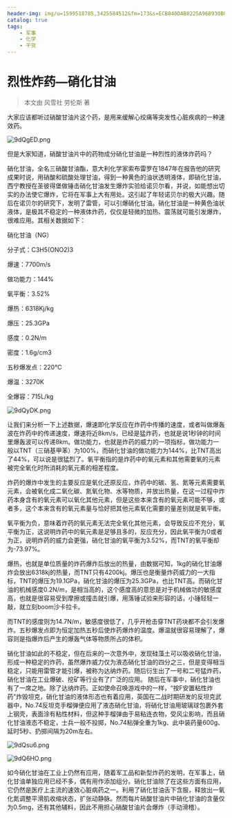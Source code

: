```yaml
---
header-img: img/u=1599518785,3425584512&fm=173&s=ECB040DAB8225A968930B03E03008061&w=640&h=475&img.jpg
catalog: true
tags:
    - 军事
    - 化学
    - 干货
---
```


# 烈性炸药—硝化甘油
> 本文由 风雪社 劳伦斯 著

大家应该都听过硝酸甘油片这个药，是用来缓解心绞痛等突发性心脏疾病的一种速效药。

![9dQgED.png](https://s1.ax1x.com/2018/02/25/9dQgED.png)

但是大家知道，硝酸甘油片中的药物成分硝化甘油是一种烈性的液体炸药吗？

硝化甘油，全名三硝酸甘油酯，意大利化学家索布雷罗在1847年在报告他的研究成果时说，用硝酸和硫酸处理甘油，得到一种黄色的油状透明液体，即硝化甘油，西宁教授在圣彼得堡做锤击硝化甘油发生爆炸实验给诺贝尔看，并说，如能想出切实的办法使它爆炸，它将在军事上大有用处。这引起了年轻诺贝尔的极大兴趣。随后在诺贝尔的研究下，发明了雷管，可以引爆硝化甘油。硝化甘油是一种黄色油状液体，是极其不稳定的一种液体炸药，仅仅是轻微的加热、震荡就可能引发爆炸，很难应用。其相关数据如下：

硝化甘油（NG）
	
分子式：C3H5(ONO2)3
	
爆速：7700m/s
	
做功能力：144%
	
氧平衡：3.52%
	
爆热：6318Kj/kg	

爆压：25.3GPa
	
感度：0.2N/m
	
密度：1.6g/cm3
	
五秒爆发点：220℃
	
爆温：3270K

全爆容：715L/kg	

![9dQyDK.png](https://s1.ax1x.com/2018/02/25/9dQyDK.png)

让我们来分析一下上述数据，爆速即化学反应在炸药中传播的速度，或者叫做爆轰波在炸药中的传递速度，爆速将近8km/s，已经是猛炸药，也就是说1秒钟的时间里爆轰波可以传递8km。做功能力，也就是炸药的威力的一项指标，做功能力一般以TNT（三硝基甲苯）为100%，而硝化甘油的做功能力为144%，比TNT高出了44%，可以说是很猛烈了。氧平衡指的是炸药中的氧元素和其他需要氧的元素被完全氧化时所消耗的氧元素的相差程度。

炸药的爆炸中发生的主要反应是氧化还原反应，炸药中的碳、氢、氮等元素需要氧元素，会被氧化成二氧化碳、氮氧化物、水等物质，并放出热量，在这一过程中炸药本身含有的氧元素可以氧化其他元素，但是这些本来含有的氧元素可能不够，或者多，这个本来含有的氧元素量与恰好把其他元素氧化需要的量差别就是氧平衡。

氧平衡为负，意味着炸药的氧元素无法完全氧化其他元素，会导致反应不充分，氧平衡为正，这说明炸药中的氧元素是足够且多的，反应充分，因此氧平衡为0或者为正，说明炸药的威力会更强，硝化甘油的氧平衡为3.52%，而TNT的氧平衡却为-73.97%。

爆热，也就是单位质量的炸药爆炸后放出的热量，由数据可知，1kg的硝化甘油爆炸会放出6318kj的热量，而TNT只有4200kj。爆压也是衡量炸药威力的一大指标，TNT的爆压为19.1GPa，硝化甘油的爆压为25.3GPa，也比TNT高。而硝化甘油的机械感度0.2N/m，是相当高的，这个感度高的意思是对于机械做功的敏感度高，也就是很容易受到摩擦或撞击就引爆，用落锤试验来形容的话，小锤轻轻一敲，就立刻boom沙卡拉卡。

而TNT的感度则为14.7N/m，敏感度很低了，几乎开枪击穿TNT药块都不会引发爆炸。五秒爆发点即为恒定加热五秒后使炸药爆炸的温度。爆温就很容易理解了，爆容则是指爆炸后产生的爆轰气体等物质所占的体积。

硝化甘油如此的不稳定，但在后来的一次意外中，发现硅藻土可以吸收硝化甘油，形成一种稳定的炸药，虽然爆炸威力仅为液态硝化甘油的四分之三，但是变得相当稳定，只能用雷管才能引爆，被称为达纳炸药。随后衍生出了一号和二号猛炸药，硝化甘油在工业爆破、挖矿等行业有了广泛的应用。
随后在军事中，硝化甘油也有了一席之地。除了达纳炸药。正如使命召唤游戏中的一样，“按F安置粘性炸药”炸毁坦克，硝化甘油的液体形态也有着应用，英国在二战时期研发的反坦克武器中，No.74反坦克手榴弹便应用了液态硝化甘油，将硝化甘油用玻璃球包裹外套上钢壳，表面涂有粘性材料，但这种手榴弹由于易粘连衣物，受风尘影响，而且硝化甘油液态不稳定，士兵一般不投掷，No.74粘弹全重为1kg、此中装药量600g、延时5秒、扔掷间隔为20m左右。

![9dQsu6.png](https://s1.ax1x.com/2018/02/25/9dQsu6.png)

![9dQ6HO.png](https://s1.ax1x.com/2018/02/25/9dQ6HO.png)

如今硝化甘油在工业上仍然有应用，随着军工品和新型炸药的发明，在军事上，硝化甘油单独应用已经不多，偶有用作添加组分。硝化甘油除了在这些方面有应用，它仍然是医疗上主流的速效心脏病药之一。利用了硝化甘油舌下含服，释放出一氧化氮调整平滑肌收缩状态，扩张动静脉。然而每片硝酸甘油片中硝化甘油的含量仅为0.5mg，还有其他辅料，因此不用担心硝酸甘油片会爆炸（手动滑稽）。
